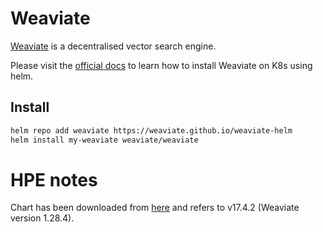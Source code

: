 # Weaviate

[Weaviate](https://weaviate.io) is a decentralised vector search engine.

Please visit the [official docs](https://weaviate.io/developers/weaviate/installation/kubernetes)
to learn how to install Weaviate on K8s using helm.

## Install

```bash
helm repo add weaviate https://weaviate.github.io/weaviate-helm
helm install my-weaviate weaviate/weaviate
```

# HPE notes

Chart has been downloaded from [here](https://github.com/weaviate/weaviate-helm/releases/download/v17.4.2/weaviate.tgz) 
and refers to v17.4.2 (Weaviate version 1.28.4).
